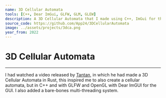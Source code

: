 ```yaml
---
name: 3D Cellular Automata
tools: [C++, Dear ImGui, GLFW, GLM, GLEW]
description: A 3D Cellular Automata that I made using C++, ImGui for the GUI, and GLFW, GLM and GLEW as the graphics backend. It has rudimentary multi-threading.
source_code: https://github.com/App24/3DCellularAutomata
image: ../assets/projects/3dca.png
year_from: 2022
---
```


# 3D Cellular Automata

---

I had watched a video released by [Tantan](https://www.youtube.com/watch?v=63qlEpO73C4), in which he had made a 3D Cellular Automata in Rust, this inspired me to also create a cellular automata, but in C++ and with GLFW and OpenGL with Dear ImGUI for the GUI.
I also added a bare-bones multi-threading system.

<!-- [Source Code](https://github.com/App24/3DCellularAutomata) -->
